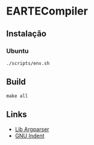 # EARTECompiler

## Instalação

### Ubuntu

```shell
./scripts/env.sh
```

## Build

```shell
make all
```

## Links

- [Lib Argparser](https://www.gnu.org/software/libc/manual/html_node/Argp-Example-3.html)
- [GNU Indent](https://www.gnu.org/software/indent/manual/indent.html)